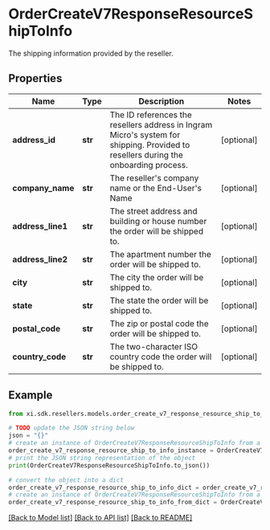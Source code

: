 # OrderCreateV7ResponseResourceShipToInfo

The shipping information provided by the reseller.

## Properties

Name | Type | Description | Notes
------------ | ------------- | ------------- | -------------
**address_id** | **str** | The ID references the resellers address in Ingram Micro&#39;s system for shipping. Provided to resellers during the onboarding process. | [optional] 
**company_name** | **str** | The reseller&#39;s company name or the End-User&#39;s Name | [optional] 
**address_line1** | **str** | The street address and building or house number the order will be shipped to. | [optional] 
**address_line2** | **str** | The apartment number the order will be shipped to. | [optional] 
**city** | **str** | The city the order will be shipped to. | [optional] 
**state** | **str** | The state the order will be shipped to. | [optional] 
**postal_code** | **str** | The zip or postal code the order will be shipped to. | [optional] 
**country_code** | **str** | The two-character ISO country code the order will be shipped to. | [optional] 

## Example

```python
from xi.sdk.resellers.models.order_create_v7_response_resource_ship_to_info import OrderCreateV7ResponseResourceShipToInfo

# TODO update the JSON string below
json = "{}"
# create an instance of OrderCreateV7ResponseResourceShipToInfo from a JSON string
order_create_v7_response_resource_ship_to_info_instance = OrderCreateV7ResponseResourceShipToInfo.from_json(json)
# print the JSON string representation of the object
print(OrderCreateV7ResponseResourceShipToInfo.to_json())

# convert the object into a dict
order_create_v7_response_resource_ship_to_info_dict = order_create_v7_response_resource_ship_to_info_instance.to_dict()
# create an instance of OrderCreateV7ResponseResourceShipToInfo from a dict
order_create_v7_response_resource_ship_to_info_from_dict = OrderCreateV7ResponseResourceShipToInfo.from_dict(order_create_v7_response_resource_ship_to_info_dict)
```
[[Back to Model list]](../README.md#documentation-for-models) [[Back to API list]](../README.md#documentation-for-api-endpoints) [[Back to README]](../README.md)


